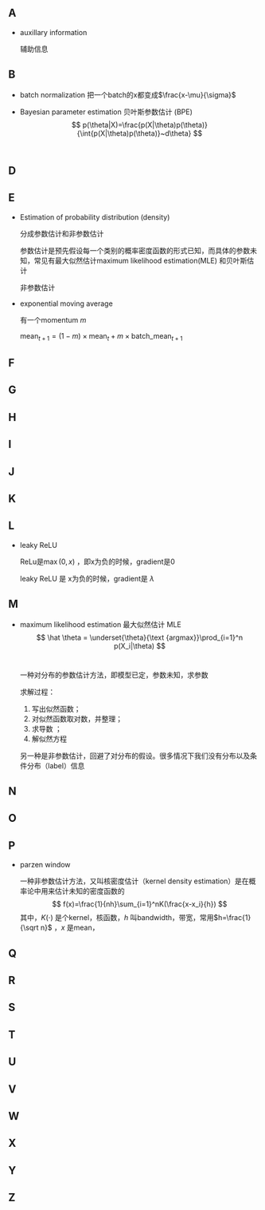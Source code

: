 ## A

* auxillary information

  辅助信息

## B

* batch normalization
  把一个batch的x都变成$\frac{x-\mu}{\sigma}$ 

* Bayesian parameter estimation 贝叶斯参数估计 (BPE)
  $$
  p(\theta|X)=\frac{p(X|\theta)p(\theta)}{\int{p(X|\theta)p(\theta)}~d\theta}
  $$
  ​

## D

## E

* Estimation of probability distribution (density)

  分成参数估计和非参数估计

  参数估计是预先假设每一个类别的概率密度函数的形式已知，而具体的参数未知，常见有最大似然估计maximum likelihood estimation(MLE) 和贝叶斯估计

  非参数估计

* exponential moving average

  有一个momentum $m$

  $\text {mean}_{t+1}=(1-m) \times \text {mean}_{t} + m \times \text {batch_mean}_{t+1}$

## F

## G

## H

## I

## J

## K

## L

* leaky ReLU

  ReLu是$\max(0,x)$ ，即x为负的时候，gradient是0

  leaky ReLU 是 x为负的时候，gradient是 $\lambda$


## M

*  maximum likelihood estimation 最大似然估计 MLE
   $$
   \hat \theta = \underset{\theta}{\text {argmax}}\prod_{i=1}^n p(X_i|\theta)
   $$
   ​

   一种对分布的参数估计方法，即模型已定，参数未知，求参数

   求解过程：

   1. 写出似然函数；
   2. 对似然函数取对数，并整理；
   3. 求导数 ；
   4. 解似然方程

   另一种是非参数估计，回避了对分布的假设。很多情况下我们没有分布以及条件分布（label）信息

## N

## O

## P

* parzen window

  一种非参数估计方法，又叫核密度估计（kernel density estimation）是在概率论中用来估计未知的密度函数的
  $$
  f(x)=\frac{1}{nh}\sum_{i=1}^nK(\frac{x-x_i}{h})
  $$
  其中，$K(\cdot)$ 是个kernel，核函数，$h$ 叫bandwidth，带宽，常用$h=\frac{1}{\sqrt n}$ ，$x$ 是mean，

## Q

## R

## S

## T

## U

## V

## W

## X

## Y

## Z



